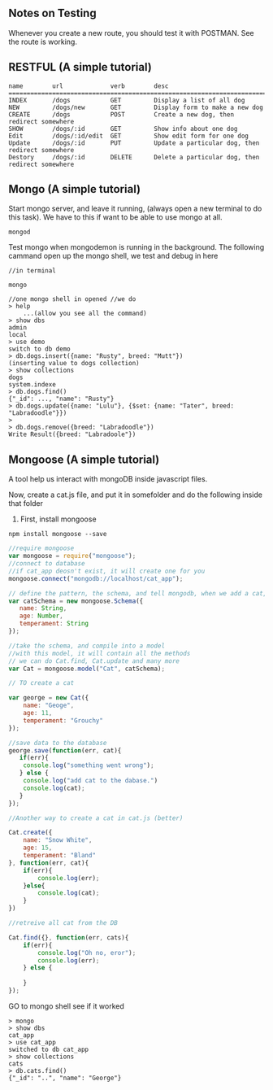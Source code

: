 


## Notes on Testing
Whenever you create a new route, you should test it with POSTMAN. See the route is working.



## RESTFUL (A simple tutorial)
```
name        url             verb        desc
========================================================================
INDEX       /dogs           GET         Display a list of all dog
NEW         /dogs/new       GET         Display form to make a new dog
CREATE      /dogs           POST        Create a new dog, then redirect somewhere
SHOW        /dogs/:id       GET         Show info about one dog
Edit        /dogs/:id/edit  GET         Show edit form for one dog
Update      /dogs/:id       PUT         Update a particular dog, then redirect somewhere
Destory     /dogs/:id       DELETE      Delete a particular dog, then redirect somewhere

```



## Mongo (A simple tutorial)
 
Start mongo server, and leave it running, (always open a new terminal to do this task).
We have to this if want to be able to use mongo at all.
```
mongod
```
Test mongo when mongodemon is running in the background.
The following cammand open up the mongo shell, we test and debug in here
```
//in terminal

mongo

//one mongo shell in opened //we do
> help
    ...(allow you see all the command)
> show dbs
admin
local
> use demo     
switch to db demo
> db.dogs.insert({name: "Rusty", breed: "Mutt"})
(inserting value to dogs collection)
> show collections
dogs
system.indexe
> db.dogs.find()
{"_id": ..., "name": "Rusty"}
> db.dogs.update({name: "Lulu"}, {$set: {name: "Tater", breed: "Labradoodle"}})
>
> db.dogs.remove({breed: "Labradoodle"})
Write Result({breed: "Labradoole"})
```





## Mongoose (A simple tutorial)
A tool help us interact with mongoDB inside javascript files. 

Now, create a cat.js file, and put it in somefolder and do the following inside that folder

1. First, install mongoose
```
npm install mongoose --save
```
```javascript
//require mongoose
var mongoose = require("mongoose");
//connect to database
//if cat_app deosn't exist, it will create one for you
mongoose.connect("mongodb://localhost/cat_app");

// define the pattern, the schema, and tell mongodb, when we add a cat, it look like this
var catSchema = new mongoose.Schema({
   name: String,
   age: Number,
   temperament: String 
});

//take the schema, and compile into a model
//with this model, it will contain all the methods
// we can do Cat.find, Cat.update and many more
var Cat = mongoose.model("Cat", catSchema);

// TO create a cat

var george = new Cat({
    name: "Geoge",
    age: 11,
    temperament: "Grouchy"
});

//save data to the database
george.save(function(err, cat){
   if(err){
    console.log("something went wrong");
   } else {
    console.log("add cat to the dabase.")
    console.log(cat);
   }
});

//Another way to create a cat in cat.js (better)

Cat.create({
    name: "Snow White",
    age: 15,
    temperament: "Bland"
}, function(err, cat){
    if(err){
        console.log(err);
    }else{
        console.log(cat);
    }
})

//retreive all cat from the DB 

Cat.find({}, function(err, cats){
    if(err){
        console.log("Oh no, eror");
        console.log(err);
    } else {
        
    }
});


```
GO to mongo shell see if it worked
```
> mongo
> show dbs
cat_app
> use cat_app
switched to db cat_app
> show collections
cats
> db.cats.find()
{"_id": "..", "name": "George"}
```